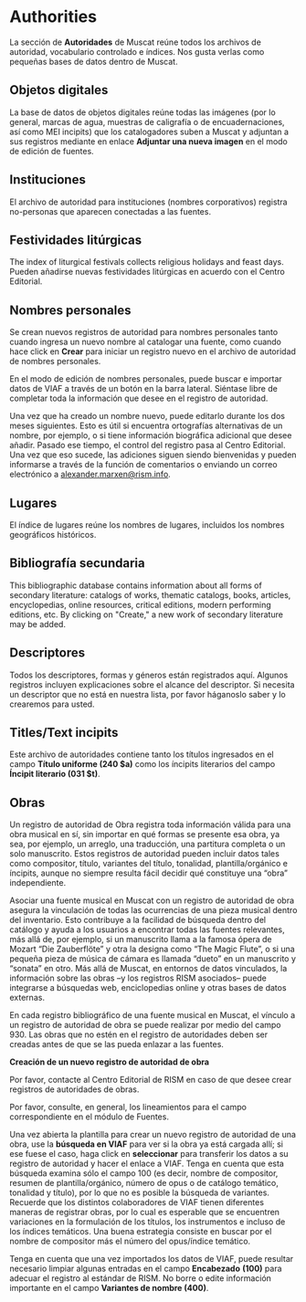 # Authorities

La sección de **Autoridades** de Muscat reúne todos los archivos de autoridad, vocabulario controlado e índices. Nos gusta verlas como pequeñas bases de datos dentro de Muscat.

## Objetos digitales

La base de datos de objetos digitales reúne todas las imágenes (por lo general, marcas de agua, muestras de caligrafía o de encuadernaciones, así como MEI incipits) que los catalogadores suben a Muscat y adjuntan a sus registros mediante en enlace **Adjuntar una nueva imagen** en el modo de edición de fuentes.

## Instituciones

El archivo de autoridad para instituciones (nombres corporativos) registra no-personas que aparecen conectadas a las fuentes.

## Festividades litúrgicas

The index of liturgical festivals collects religious holidays and feast days. Pueden añadirse nuevas festividades litúrgicas en acuerdo con el Centro Editorial.

## Nombres personales

Se crean nuevos registros de autoridad para nombres personales tanto cuando ingresa un nuevo nombre al catalogar una fuente, como cuando hace click en **Crear** para iniciar un registro nuevo en el archivo de autoridad de nombres personales.

En el modo de edición de nombres personales, puede buscar e importar datos de VIAF a través de un botón en la barra lateral. Siéntase libre de completar toda la información que desee en el registro de autoridad.

Una vez que ha creado un nombre nuevo, puede editarlo durante los dos meses siguientes. Esto es útil si encuentra ortografías alternativas de un nombre, por ejemplo, o si tiene información biográfica adicional que desee añadir. Pasado ese tiempo, el control del registro pasa al Centro Editorial. Una vez que eso sucede, las adiciones siguen siendo bienvenidas y pueden informarse a través de la función de comentarios o enviando un correo electrónico a alexander.marxen@rism.info.

## Lugares

El índice de lugares reúne los nombres de lugares, incluidos los nombres geográficos históricos.

## Bibliografía secundaria

This bibliographic database contains information about all forms of secondary literature: catalogs of works, thematic catalogs, books, articles, encyclopedias, online resources, critical editions, modern performing editions, etc. By clicking on "Create," a new work of secondary literature may be added.

## Descriptores

Todos los descriptores, formas y géneros están registrados aquí. Algunos registros incluyen explicaciones sobre el alcance del descriptor. Si necesita un descriptor que no está en nuestra lista, por favor háganoslo saber y lo crearemos para usted.

## Titles/Text incipits

Este archivo de autoridades contiene tanto los títulos ingresados en el campo **Título uniforme (240 $a)** como los íncipits literarios del campo **Íncipit literario (031 $t)**.

## Obras

Un registro de autoridad de Obra registra toda información válida para una obra musical en sí, sin importar en qué formas se presente esa obra, ya sea, por ejemplo, un arreglo, una traducción, una partitura completa o un solo manuscrito. Estos registros de autoridad pueden incluir datos tales como compositor, título, variantes del título, tonalidad, plantilla/orgánico e íncipits, aunque no siempre resulta fácil decidir qué constituye una “obra” independiente.

Asociar una fuente musical en Muscat con un registro de autoridad de obra asegura la vinculación de todas las ocurrencias de una pieza musical dentro del inventario. Esto contribuye a la facilidad de búsqueda dentro del catálogo y ayuda a los usuarios a encontrar todas las fuentes relevantes, más allá de, por ejemplo, si un manuscrito llama a la famosa ópera de Mozart “Die Zauberflöte” y otra la designa como “The Magic Flute”, o si una pequeña pieza de música de cámara es llamada “dueto” en un manuscrito y “sonata” en otro. Más allá de Muscat, en entornos de datos vinculados, la información sobre las obras –y los registros RISM asociados– puede integrarse a búsquedas web, enciclopedias online y otras bases de datos externas.

En cada registro bibliográfico de una fuente musical en Muscat, el vínculo a un registro de autoridad de obra se puede realizar por medio del campo 930. Las obras que no estén en el registro de autoridades deben ser creadas antes de que se las pueda enlazar a las fuentes.

**Creación de un nuevo registro de autoridad de obra**

Por favor, contacte al Centro Editorial de RISM en caso de que desee crear registros de autoridades de obras.

Por favor, consulte, en general, los lineamientos para el campo correspondiente en el módulo de Fuentes.

Una vez abierta la plantilla para crear un nuevo registro de autoridad de una obra, use la **búsqueda en VIAF** para ver si la obra ya está cargada allí; si ese fuese el caso, haga click en **seleccionar** para transferir los datos a su registro de autoridad y hacer el enlace a VIAF. Tenga en cuenta que esta búsqueda examina sólo el campo 100 (es decir, nombre de compositor, resumen de plantilla/orgánico, número de opus o de catálogo temático, tonalidad y título), por lo que no es posible la búsqueda de variantes. Recuerde que los distintos colaboradores de VIAF tienen diferentes maneras de registrar obras, por lo cual es esperable que se encuentren variaciones en la formulación de los títulos, los instrumentos e incluso de los índices temáticos. Una buena estrategia consiste en buscar por el nombre de compositor más el número del opus/índice temático.

Tenga en cuenta que una vez importados los datos de VIAF, puede resultar necesario limpiar algunas entradas en el campo **Encabezado** **(100)** para adecuar el registro al estándar de RISM. No borre o edite información importante en el campo **Variantes de nombre (400)**.
